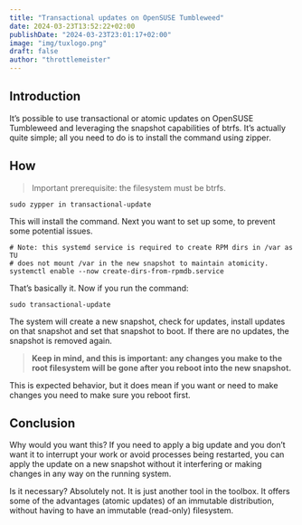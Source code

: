 ```yaml
---
title: "Transactional updates on OpenSUSE Tumbleweed"
date: 2024-03-23T13:52:22+02:00
publishDate: "2024-03-23T23:01:17+02:00"
image: "img/tuxlogo.png"
draft: false
author: "throttlemeister"
---
```

## Introduction

It’s possible to use transactional or atomic updates on OpenSUSE Tumbleweed and leveraging the snapshot capabilities of btrfs. It’s actually quite simple; all you need to do is to install the command using zipper.

## How
>
>Important prerequisite: the filesystem must be btrfs.

    sudo zypper in transactional-update

This will install the command. Next you want to set up some, to prevent some potential issues.

    # Note: this systemd service is required to create RPM dirs in /var as TU 
    # does not mount /var in the new snapshot to maintain atomicity.
    systemctl enable --now create-dirs-from-rpmdb.service

That’s basically it. Now if you run the command:

    sudo transactional-update

The system will create a new snapshot, check for updates, install updates on that snapshot and set that snapshot to boot. If there are no updates, the snapshot is removed again.

>**Keep in mind, and this is important: any changes you make to the root filesystem will be gone after you reboot into the new snapshot.**

This is expected behavior, but it does mean if you want or need to make changes you need to make sure you reboot first.

## Conclusion

Why would you want this? If you need to apply a big update and you don’t want it to interrupt your work or avoid processes being restarted, you can apply the update on a new snapshot without it interfering or making changes in any way on the running system.

Is it necessary? Absolutely not. It is just another tool in the toolbox. It offers some of the advantages (atomic updates) of an immutable distribution, without having to have an immutable (read-only) filesystem.
